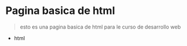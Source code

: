 # Pagina basica de html

> esto es una pagina basica de html para le curso de desarrollo web

- html
